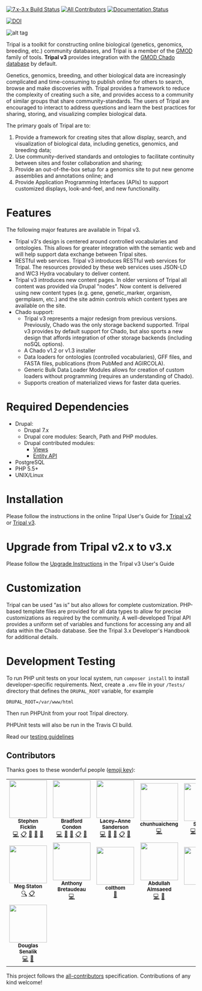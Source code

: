 [![7.x-3.x Build Status](https://travis-ci.org/tripal/tripal.svg?branch=7.x-3.x)](https://travis-ci.org/tripal/tripal)
[![All Contributors](https://img.shields.io/badge/all_contributors-14-orange.svg?style=flat-square)](#contributors)
[![Documentation Status](https://readthedocs.org/projects/tripal/badge/?version=latest)](https://tripal.readthedocs.io/en/latest/?badge=latest)

[![DOI](https://zenodo.org/badge/42666405.svg)](https://zenodo.org/badge/latestdoi/42666405)


![alt tag](https://raw.githubusercontent.com/tripal/tripal/7.x-3.x/tripal/theme/images/tripal_logo.png)

Tripal is a toolkit for constructing online biological (genetics, genomics, breeding, etc.) community databases, and Tripal is a member of the [GMOD](http://www.gmod.org) family of tools. **Tripal v3** provides integration with the [GMOD Chado database](http://gmod.org/wiki/Chado_-_Getting_Started) by default.

Genetics, genomics, breeding, and other biological data are increasingly complicated and time-consuming to publish online for others to search, browse and make discoveries with. Tripal provides a framework to reduce the complexity of creating such a site, and provides access to a community of similar groups that share community-standards. The users of Tripal are encouraged to interact to address questions and learn the best practices for sharing, storing, and visualizing complex biological data.

The primary goals of Tripal are to:
1.	Provide a framework for creating sites that allow display, search, and visualization of biological data, including genetics, genomics, and breeding data;
2.	Use community-derived standards and ontologies to facilitate continuity between sites and foster collaboration and sharing;
3.	Provide an out-of-the-box setup for a genomics site to put new genome assemblies and annotations online; and
4.	Provide Application Programming Interfaces (APIs) to support customized displays, look-and-feel, and new functionality.


# Features
The following major features
are available in Tripal v3.

* Tripal v3's design is centered around controlled vocabularies and ontologies. 
  This allows for greater integration with the semantic web and will help
  support data exchange between Tripal sites.
* RESTful web services.  Tripal v3 introduces RESTful web services for Tripal.
  The resources provided by these web services uses JSON-LD and WC3 Hydra 
  vocabulary to deliver content. 
* Tripal v3 introduces new content pages. In older versions of Tripal all 
  content was provided via Drupal "nodes".  Now content is delivered using
  new content types (e.g. gene, genetic_marker, organism, germplasm, etc.)
  and the site admin controls which content types are available on the site. 
* Chado support:
  * Tripal v3 represents a major redesign from previous versions.  Previously,
    Chado was the only storage backend supported. Tripal v3 provides by default
    support for Chado, but also sports a new design that affords integration of
    other storage backends (including noSQL options).  
  * A Chado v1.2 or v1.3 installer
  * Data loaders for ontologies (controlled vocabularies), GFF files, and 
    FASTA files, publications (from PubMed and AGIRCOLA). 
  * Generic Bulk Data Loader Modules allows for creation of custom loaders 
    without programming (requires an understanding of Chado). 
  * Supports creation of materialized views for faster data queries.


# Required Dependencies
* Drupal: 
  * Drupal 7.x
  * Drupal core modules: Search, Path and PHP modules.
  * Drupal contributed modules: 
    * [Views](http://drupal.org/project/views)
    * [Entity API](http://drupal.org/project/entity)
* PostgreSQL
* PHP 5.5+
* UNIX/Linux


# Installation
Please follow the instructions in the online Tripal User's Guide for [Tripal v2](https://tripal.info/tutorials/v2.x/installation) or [Tripal v3](https://tripal.readthedocs.io/en/latest/user_guide.html).


# Upgrade from Tripal v2.x to v3.x
Please follow the [Upgrade Instructions](https://tripal.readthedocs.io/en/latest/user_guide/install_tripal/upgrade_from_tripal2.html) in the Tripal v3 User's Guide


# Customization
Tripal can be used “as is” but also allows for complete customization.
PHP-based template files are provided for all data types to allow for 
precise customizations as required by the community. A well-developed 
Tripal API provides a uniform set of variables and functions for 
accessing any and all data within the Chado database. See the Tripal 3.x
Developer's Handbook for additional details.


# Development Testing

To run PHP unit tests on your local system, run `composer install` to install developer-specific requirements.  Next, create a `.env` file in your `/Tests/` directory that defines the `DRUPAL_ROOT` variable, for example 

```
DRUPAL_ROOT=/var/www/html
```
Then run PHPUnit from your root Tripal directory.

PHPUnit tests will also be run in the Travis CI build.

Read our [testing guidelines](tests/README.md)

## Contributors

Thanks goes to these wonderful people ([emoji key](https://allcontributors.org/docs/en/emoji-key)):

<!-- ALL-CONTRIBUTORS-LIST:START - Do not remove or modify this section -->
<!-- prettier-ignore-start -->
<!-- markdownlint-disable -->
<table>
  <tr>
    <td align="center"><a href="https://github.com/spficklin"><img src="https://avatars0.githubusercontent.com/u/1719352?v=4?s=100" width="100px;" alt=""/><br /><sub><b>Stephen Ficklin</b></sub></a><br /><a href="https://github.com/tripal/tripal/commits?author=spficklin" title="Code">💻</a> <a href="#eventOrganizing-spficklin" title="Event Organizing">📋</a> <a href="https://github.com/tripal/tripal/commits?author=spficklin" title="Documentation">📖</a> <a href="#projectManagement-spficklin" title="Project Management">📆</a> <a href="https://github.com/tripal/tripal/pulls?q=is%3Apr+reviewed-by%3Aspficklin" title="Reviewed Pull Requests">👀</a></td>
    <td align="center"><a href="http://www.bradfordcondon.com/"><img src="https://avatars2.githubusercontent.com/u/7063154?v=4?s=100" width="100px;" alt=""/><br /><sub><b>Bradford Condon</b></sub></a><br /><a href="https://github.com/tripal/tripal/commits?author=bradfordcondon" title="Code">💻</a> <a href="https://github.com/tripal/tripal/commits?author=bradfordcondon" title="Documentation">📖</a> <a href="#projectManagement-bradfordcondon" title="Project Management">📆</a> <a href="#eventOrganizing-bradfordcondon" title="Event Organizing">📋</a> <a href="https://github.com/tripal/tripal/pulls?q=is%3Apr+reviewed-by%3Abradfordcondon" title="Reviewed Pull Requests">👀</a></td>
    <td align="center"><a href="https://laceysanderson.github.io/"><img src="https://avatars3.githubusercontent.com/u/1566301?v=4?s=100" width="100px;" alt=""/><br /><sub><b>Lacey-Anne Sanderson</b></sub></a><br /><a href="https://github.com/tripal/tripal/commits?author=laceysanderson" title="Code">💻</a> <a href="https://github.com/tripal/tripal/commits?author=laceysanderson" title="Documentation">📖</a> <a href="#projectManagement-laceysanderson" title="Project Management">📆</a> <a href="#eventOrganizing-laceysanderson" title="Event Organizing">📋</a> <a href="https://github.com/tripal/tripal/pulls?q=is%3Apr+reviewed-by%3Alaceysanderson" title="Reviewed Pull Requests">👀</a></td>
    <td align="center"><a href="https://github.com/chunhuaicheng"><img src="https://avatars2.githubusercontent.com/u/14333886?v=4?s=100" width="100px;" alt=""/><br /><sub><b>chunhuaicheng</b></sub></a><br /><a href="https://github.com/tripal/tripal/commits?author=chunhuaicheng" title="Code">💻</a></td>
    <td align="center"><a href="https://github.com/shawnawsu"><img src="https://avatars1.githubusercontent.com/u/24374002?v=4?s=100" width="100px;" alt=""/><br /><sub><b>Shawna</b></sub></a><br /><a href="https://github.com/tripal/tripal/commits?author=shawnawsu" title="Code">💻</a> <a href="#content-shawnawsu" title="Content">🖋</a> <a href="https://github.com/tripal/tripal/commits?author=shawnawsu" title="Documentation">📖</a> <a href="https://github.com/tripal/tripal/pulls?q=is%3Apr+reviewed-by%3Ashawnawsu" title="Reviewed Pull Requests">👀</a></td>
    <td align="center"><a href="https://github.com/mboudet"><img src="https://avatars0.githubusercontent.com/u/17642511?v=4?s=100" width="100px;" alt=""/><br /><sub><b>mboudet</b></sub></a><br /><a href="https://github.com/tripal/tripal/issues?q=author%3Amboudet" title="Bug reports">🐛</a></td>
    <td align="center"><a href="https://github.com/guignonv"><img src="https://avatars1.githubusercontent.com/u/7290244?v=4?s=100" width="100px;" alt=""/><br /><sub><b>Valentin Guignon</b></sub></a><br /><a href="https://github.com/tripal/tripal/issues?q=author%3Aguignonv" title="Bug reports">🐛</a></td>
  </tr>
  <tr>
    <td align="center"><a href="https://github.com/mestato"><img src="https://avatars1.githubusercontent.com/u/508122?v=4?s=100" width="100px;" alt=""/><br /><sub><b>Meg Staton</b></sub></a><br /><a href="#fundingFinding-mestato" title="Funding Finding">🔍</a> <a href="#eventOrganizing-mestato" title="Event Organizing">📋</a></td>
    <td align="center"><a href="https://github.com/abretaud"><img src="https://avatars3.githubusercontent.com/u/238755?v=4?s=100" width="100px;" alt=""/><br /><sub><b>Anthony Bretaudeau</b></sub></a><br /><a href="https://github.com/tripal/tripal/commits?author=abretaud" title="Code">💻</a></td>
    <td align="center"><a href="https://github.com/colthom"><img src="https://avatars0.githubusercontent.com/u/17720870?v=4?s=100" width="100px;" alt=""/><br /><sub><b>colthom</b></sub></a><br /><a href="https://github.com/tripal/tripal/commits?author=colthom" title="Documentation">📖</a></td>
    <td align="center"><a href="http://almsaeedstudio.com"><img src="https://avatars2.githubusercontent.com/u/1512664?v=4?s=100" width="100px;" alt=""/><br /><sub><b>Abdullah Almsaeed</b></sub></a><br /><a href="https://github.com/tripal/tripal/commits?author=almasaeed2010" title="Code">💻</a> <a href="https://github.com/tripal/tripal/pulls?q=is%3Apr+reviewed-by%3Aalmasaeed2010" title="Reviewed Pull Requests">👀</a></td>
    <td align="center"><a href="https://github.com/btski"><img src="https://avatars1.githubusercontent.com/u/32686196?v=4?s=100" width="100px;" alt=""/><br /><sub><b>btski</b></sub></a><br /><a href="#question-btski" title="Answering Questions">💬</a></td>
    <td align="center"><a href="https://github.com/ekcannon"><img src="https://avatars0.githubusercontent.com/u/3409057?v=4?s=100" width="100px;" alt=""/><br /><sub><b>ekcannon</b></sub></a><br /><a href="#ideas-ekcannon" title="Ideas, Planning, & Feedback">🤔</a> <a href="#eventOrganizing-ekcannon" title="Event Organizing">📋</a></td>
    <td align="center"><a href="https://github.com/jlwegrzyn"><img src="https://avatars1.githubusercontent.com/u/50996590?v=4?s=100" width="100px;" alt=""/><br /><sub><b>jlwegrzyn</b></sub></a><br /><a href="#fundingFinding-jlwegrzyn" title="Funding Finding">🔍</a></td>
  </tr>
  <tr>
    <td align="center"><a href="http://www.vcru.wisc.edu/simonlab/sdata/software/index.html"><img src="https://avatars3.githubusercontent.com/u/8419404?v=4?s=100" width="100px;" alt=""/><br /><sub><b>Douglas Senalik</b></sub></a><br /><a href="https://github.com/tripal/tripal/commits?author=dsenalik" title="Code">💻</a> <a href="#question-dsenalik" title="Answering Questions">💬</a></td>
  </tr>
</table>

<!-- markdownlint-restore -->
<!-- prettier-ignore-end -->

<!-- ALL-CONTRIBUTORS-LIST:END -->

This project follows the [all-contributors](https://github.com/all-contributors/all-contributors) specification. Contributions of any kind welcome!